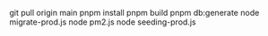 git pull origin main
pnpm install
pnpm build
pnpm db:generate
node migrate-prod.js
node pm2.js
node seeding-prod.js